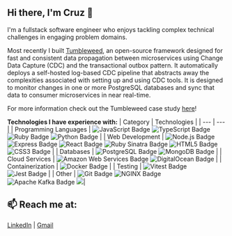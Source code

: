 ## Hi there, I'm Cruz 👋

I'm a fullstack software engineer who enjoys tackling complex technical challenges in engaging problem domains. 

Most recently I built [Tumbleweed](https://tumbleweed-cdc.github.io/), an open-source framework designed for fast and consistent data propagation between microservices using Change Data Capture (CDC) and the transactional outbox pattern. It automatically deploys a self-hosted log-based CDC pipeline that abstracts away the complexities associated with setting up and using CDC tools. It is designed to monitor changes in one or more PostgreSQL databases and sync that data to consumer microservices in near real-time.

For more information check out the Tumbleweed case study [here](https://tumbleweed-cdc.github.io/docs/introduction)!

**Technologies I have experience with:**
| Category | Technologies |
| --- | --- |
| Programming Languages | ![JavaScript Badge](https://img.shields.io/badge/JavaScript-F7DF1E?logo=javascript&logoColor=000&style=flat) ![TypeScript Badge](https://img.shields.io/badge/TypeScript-3178C6?logo=typescript&logoColor=fff&style=flat) ![Ruby Badge](https://img.shields.io/badge/Ruby-CC342D?logo=ruby&logoColor=fff&style=flat) ![Python Badge](https://img.shields.io/badge/Python-3776AB?logo=python&logoColor=fff&style=flat) |
| Web Development | ![Node.js Badge](https://img.shields.io/badge/Node.js-5FA04E?logo=nodedotjs&logoColor=fff&style=flat) ![Express Badge](https://img.shields.io/badge/Express-000?logo=express&logoColor=fff&style=flat) ![React Badge](https://img.shields.io/badge/React-61DAFB?logo=react&logoColor=000&style=flat) ![Ruby Sinatra Badge](https://img.shields.io/badge/Ruby%20Sinatra-000?logo=rubysinatra&logoColor=fff&style=flat) ![HTML5 Badge](https://img.shields.io/badge/HTML5-E34F26?logo=html5&logoColor=fff&style=flat) ![CSS3 Badge](https://img.shields.io/badge/CSS3-1572B6?logo=css3&logoColor=fff&style=flat) |
| Databases | ![PostgreSQL Badge](https://img.shields.io/badge/PostgreSQL-4169E1?logo=postgresql&logoColor=fff&style=flat) ![MongoDB Badge](https://img.shields.io/badge/MongoDB-47A248?logo=mongodb&logoColor=fff&style=flat) |
| Cloud Services | ![Amazon Web Services Badge](https://img.shields.io/badge/Amazon%20Web%20Services-232F3E?logo=amazonwebservices&logoColor=fff&style=flat) ![DigitalOcean Badge](https://img.shields.io/badge/DigitalOcean-0080FF?logo=digitalocean&logoColor=fff&style=flat) |
| Containerization | ![Docker Badge](https://img.shields.io/badge/Docker-2496ED?logo=docker&logoColor=fff&style=flat) |
| Testing | ![Vitest Badge](https://img.shields.io/badge/Vitest-6E9F18?logo=vitest&logoColor=fff&style=flat) ![Jest Badge](https://img.shields.io/badge/Jest-C21325?logo=jest&logoColor=fff&style=flat) |
| Other | ![Git Badge](https://img.shields.io/badge/Git-F05032?logo=git&logoColor=fff&style=flat) ![NGINX Badge](https://img.shields.io/badge/NGINX-009639?logo=nginx&logoColor=fff&style=flat) ![Apache Kafka Badge](https://img.shields.io/badge/Apache%20Kafka-231F20?logo=apachekafka&logoColor=fff&style=flat) ![](https://custom-icon-badges.demolab.com/badge/Debezium-yellow?logo=debezium&logoColor=white)|

## 📫 Reach me at:
[LinkedIn](https://linkedin.com/in/cruzmhernandez) | [Gmail](Mailto:cmhernandezdev@gmail.com)

<!--
**archzedzenrun/archzedzenrun** is a ✨ _special_ ✨ repository because its `README.md` (this file) appears on your GitHub profile.

Here are some ideas to get you started:

- 🔭 I’m currently working on ...
- 🌱 I’m currently learning ...
- 👯 I’m looking to collaborate on ...
- 🤔 I’m looking for help with ...
- 💬 Ask me about ...
- 📫 How to reach me: ...
- 😄 Pronouns: ...
- ⚡ Fun fact: ...
-->
